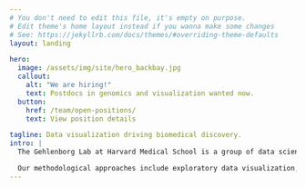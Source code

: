 ```yaml
---
# You don't need to edit this file, it's empty on purpose.
# Edit theme's home layout instead if you wanna make some changes
# See: https://jekyllrb.com/docs/themes/#overriding-theme-defaults
layout: landing

hero:
  image: /assets/img/site/hero_backbay.jpg
  callout:
    alt: "We are hiring!"
    text: Postdocs in genomics and visualization wanted now.
  button:
    href: /team/open-positions/
    text: View position details

tagline: Data visualization driving biomedical discovery.
intro: |
  The Gehlenborg Lab at Harvard Medical School is a group of data scientists and software developers who are passionate about driving biomedical discovery by creating efficient and effective visual interfaces between analysts and data. We focus on the development of visual analysis tools for genomic and other biomedical data to address challenges in basic and clinical research.

  Our methodological approaches include exploratory data visualization, knowledge representation. We are particularly interested in applying our approaches in cancer genomics, epigenomics, and chromosome conformation studies.
---
```

